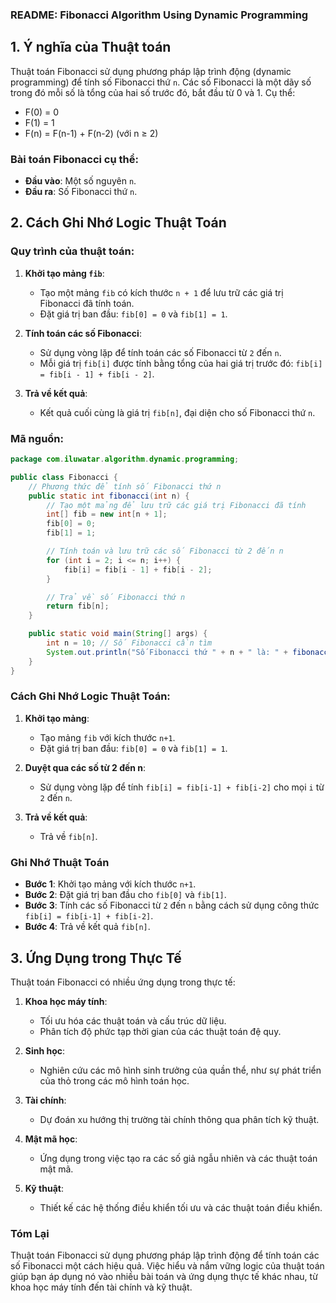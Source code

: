 ### README: Fibonacci Algorithm Using Dynamic Programming

## 1. Ý nghĩa của Thuật toán

Thuật toán Fibonacci sử dụng phương pháp lập trình động (dynamic programming) để tính số Fibonacci thứ `n`. Các số Fibonacci là một dãy số trong đó mỗi số là tổng của hai số trước đó, bắt đầu từ 0 và 1. Cụ thể:
- F(0) = 0
- F(1) = 1
- F(n) = F(n-1) + F(n-2) (với n ≥ 2)

### Bài toán Fibonacci cụ thể:
- **Đầu vào**: Một số nguyên `n`.
- **Đầu ra**: Số Fibonacci thứ `n`.

## 2. Cách Ghi Nhớ Logic Thuật Toán

### Quy trình của thuật toán:

1. **Khởi tạo mảng `fib`**:
    - Tạo một mảng `fib` có kích thước `n + 1` để lưu trữ các giá trị Fibonacci đã tính toán.
    - Đặt giá trị ban đầu: `fib[0] = 0` và `fib[1] = 1`.

2. **Tính toán các số Fibonacci**:
    - Sử dụng vòng lặp để tính toán các số Fibonacci từ `2` đến `n`.
    - Mỗi giá trị `fib[i]` được tính bằng tổng của hai giá trị trước đó: `fib[i] = fib[i - 1] + fib[i - 2]`.

3. **Trả về kết quả**:
    - Kết quả cuối cùng là giá trị `fib[n]`, đại diện cho số Fibonacci thứ `n`.

### Mã nguồn:
```java
package com.iluwatar.algorithm.dynamic.programming;

public class Fibonacci {
    // Phương thức để tính số Fibonacci thứ n
    public static int fibonacci(int n) {
        // Tạo một mảng để lưu trữ các giá trị Fibonacci đã tính
        int[] fib = new int[n + 1];
        fib[0] = 0;
        fib[1] = 1;

        // Tính toán và lưu trữ các số Fibonacci từ 2 đến n
        for (int i = 2; i <= n; i++) {
            fib[i] = fib[i - 1] + fib[i - 2];
        }

        // Trả về số Fibonacci thứ n
        return fib[n];
    }

    public static void main(String[] args) {
        int n = 10; // Số Fibonacci cần tìm
        System.out.println("Số Fibonacci thứ " + n + " là: " + fibonacci(n));
    }
}
```

### Cách Ghi Nhớ Logic Thuật Toán:
1. **Khởi tạo mảng**:
    - Tạo mảng `fib` với kích thước `n+1`.
    - Đặt giá trị ban đầu: `fib[0] = 0` và `fib[1] = 1`.

2. **Duyệt qua các số từ 2 đến n**:
    - Sử dụng vòng lặp để tính `fib[i] = fib[i-1] + fib[i-2]` cho mọi `i` từ `2` đến `n`.

3. **Trả về kết quả**:
    - Trả về `fib[n]`.

### Ghi Nhớ Thuật Toán
- **Bước 1**: Khởi tạo mảng với kích thước `n+1`.
- **Bước 2**: Đặt giá trị ban đầu cho `fib[0]` và `fib[1]`.
- **Bước 3**: Tính các số Fibonacci từ `2` đến `n` bằng cách sử dụng công thức `fib[i] = fib[i-1] + fib[i-2]`.
- **Bước 4**: Trả về kết quả `fib[n]`.

## 3. Ứng Dụng trong Thực Tế

Thuật toán Fibonacci có nhiều ứng dụng trong thực tế:

1. **Khoa học máy tính**:
    - Tối ưu hóa các thuật toán và cấu trúc dữ liệu.
    - Phân tích độ phức tạp thời gian của các thuật toán đệ quy.

2. **Sinh học**:
    - Nghiên cứu các mô hình sinh trưởng của quần thể, như sự phát triển của thỏ trong các mô hình toán học.

3. **Tài chính**:
    - Dự đoán xu hướng thị trường tài chính thông qua phân tích kỹ thuật.

4. **Mật mã học**:
    - Ứng dụng trong việc tạo ra các số giả ngẫu nhiên và các thuật toán mật mã.

5. **Kỹ thuật**:
    - Thiết kế các hệ thống điều khiển tối ưu và các thuật toán điều khiển.

### Tóm Lại

Thuật toán Fibonacci sử dụng phương pháp lập trình động để tính toán các số Fibonacci một cách hiệu quả. Việc hiểu và nắm vững logic của thuật toán giúp bạn áp dụng nó vào nhiều bài toán và ứng dụng thực tế khác nhau, từ khoa học máy tính đến tài chính và kỹ thuật.